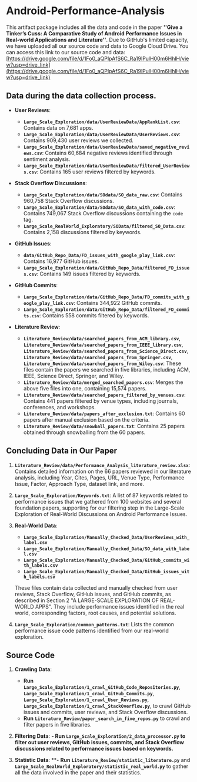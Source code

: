 

# Android-Performance-Analysis

This artifact package includes all the data and code in the paper **''Give a Tinker’s Cuss: A Comparative Study of Android Performance Issues in Real-world Applications and Literature''**.
Due to GitHub's limited capacity, we have uploaded all our source code and data to Google Cloud Drive. You can access this link to our source code and data: [https://drive.google.com/file/d/1Fo0_aQPIpAfS6C_Ra19lPulH00m6HhlH/view?usp=drive_link](https://drive.google.com/file/d/1Fo0_aQPIpAfS6C_Ra19lPulH00m6HhlH/view?usp=drive_link)


## Data during the data collection process.

- **User Reviews**:
  - **`Large_Scale_Exploration/data/UserReviewData/AppRankList.csv`**: Contains data on 7,681 apps.
  - **`Large_Scale_Exploration/data/UserReviewData/UserReviews.csv`**: Contains 909,430 user reviews we collected.
  - **`Large_Scale_Exploration/data/UserReviewData/saved_negative_reviews.csv`**: Contains 60,684 negative reviews identified through sentiment analysis.
  - **`Large_Scale_Exploration/data/UserReviewData/filtered_UserReviews.csv`**: Contains 165 user reviews filtered by keywords.

- **Stack Overflow Discussions**:
  - **`Large_Scale_Exploration/data/SOdata/SO_data_raw.csv`**: Contains 960,758 Stack Overflow discussions.
  - **`Large_Scale_Exploration/data/SOdata/SO_data_with_code.csv`**: Contains 749,067 Stack Overflow discussions containing the `code` tag.
  - **`Large_Scale_RealWorld_Exploratory/SOData/filtered_SO_Data.csv`**: Contains 2,158 discussions filtered by keywords.

- **GitHub Issues**:
  - **`data/GitHub_Repo_Data/FD_issues_with_google_play_link.csv`**: Contains 16,977 GitHub issues.
  - **`Large_Scale_Exploration/data/GitHub_Repo_Data/filtered_FD_issues.csv`**: Contains 149 issues filtered by keywords.

- **GitHub Commits**:
  - **`Large_Scale_Exploration/data/GitHub_Repo_Data/FD_commits_with_google_play_link.csv`**: Contains 344,922 GitHub commits.
  - **`Large_Scale_Exploration/data/GitHub_Repo_Data/filtered_FD_commits.csv`**: Contains 558 commits filtered by keywords.

- **Literature Review**:
  - **`Literature_Review/data/searched_papers_from_ACM_library.csv`**, **`Literature_Review/data/searched_papers_from_IEEE_library.csv`**, **`Literature_Review/data/searched_papers_from_Science_Direct.csv`**, **`Literature_Review/data/searched_papers_from_Springer.csv`**, **`Literature_Review/data/searched_papers_from_Wiley.csv`**:  These files contain the papers we searched in five libraries, including ACM, IEEE, Science Direct, Springer, and Wiley.
  - **`Literature_Review/data/merged_searched_papers.csv`**: Merges the above five files into one, containing 15,574 papers.
  - **`Literature_Review/data/searched_papers_filtered_by_venues.csv`**: Contains 441 papers filtered by venue types, including journals, conferences, and workshops.
  - **`Literature_Review/data/papers_after_exclusion.txt`**: Contains 60 papers after manual exclusion based on the criteria.
  - **`Literature_Review/data/snowball_papers.txt`**: Contains 25 papers obtained through snowballing from the 60 papers.



## Concluding Data in Our Paper

1. **`Literature_Review/data/Performance_Analysis_literature_review.xlsx`**: Contains detailed information on the 66 papers reviewed in our literature analysis, including Year, Cites, Pages, URL, Venue Type, Performance Issue, Factor, Approach Type, dataset link, and more.

2. **`Large_Scale_Exploration/Keywords.txt`**: A list of 87 keywords related to performance issues that we gathered from 100 websites and several foundation papers, supporting for our filtering step in the Large-Scale Exploration of Real-World Discussions on Android Performance Issues. 

3. **Real-World Data**:
   - **`Large_Scale_Exploration/Manually_Checked_Data/UserReviews_with_label.csv`**
   - **`Large_Scale_Exploration/Manually_Checked_Data/SO_data_with_label.csv`**
   - **`Large_Scale_Exploration/Manually_Checked_Data/GitHub_commits_with_labels.csv`**
   - **`Large_Scale_Exploration/Manually_Checked_Data/GitHub_issues_with_labels.csv`**

   These files contain data collected and manually checked from user reviews, Stack Overflow, GitHub issues, and GitHub commits, as described in Section 2 "A LARGE-SCALE EXPLORATION OF REAL-WORLD APPS". They include performance issues identified in the real world, corresponding factors, root causes, and potential solutions.

4. **`Large_Scale_Exploration/common_patterns.txt`**: Lists the common performance issue code patterns identified from our real-world exploration.

## Source Code

1. **Crawling Data**:
   - **Run** **`Large_Scale_Exploration/1_crawl_GitHub_Code_Repositories.py`**, **`Large_Scale_Exploration/1_crawl_GitHub_Commits.py`**, **`Large_Scale_Exploration/1_crawl_User_Reviews.py`**, **`Large_Scale_Exploration/1_crawl_StackOverflow.py`**,  to crawl GitHub issues and commits, user reviews, and Stack Overflow discussions.
   - **Run** **`Literature_Review/paper_search_in_five_repos.py`** to crawl and filter papers in five libraries.
   
2. **Filtering Data**:
   **- Run **`Large_Scale_Exploration/2_data_processor.py`** to filter out user reviews, GitHub issues, commits, and Stack Overflow discussions related to performance issues based on keywords.**

3. **Statistic Data**:
   **- **Run** **`Literature_Review/statistic_literature.py`** and **`Large_Scale_RealWorld_Exploratory/statistic_real_world.py`** to gather all the data involved in the paper and their statistics.
